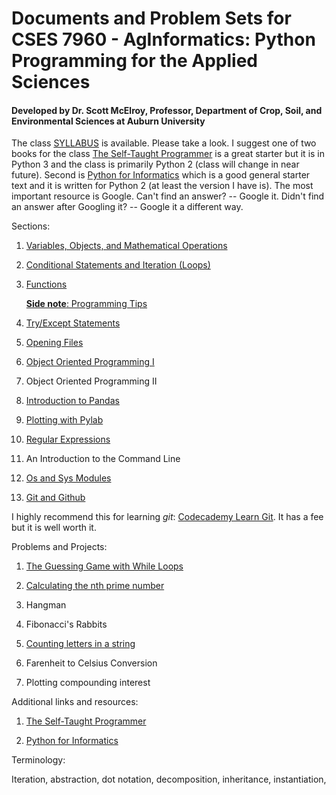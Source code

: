 # Documents and Problem Sets for CSES 7960 - AgInformatics: Python Programming for the Applied Sciences

#### Developed by Dr. Scott McElroy, Professor, Department of Crop, Soil, and Environmental Sciences at Auburn University

The class [SYLLABUS](https://github.com/mcelrjo/AgInformatics/blob/master/AginformaticsClassSyllabus2018.docx) is available.  Please take a look.  I suggest one of two books for the class [The Self-Taught Programmer](https://www.amazon.com/Self-Taught-Programmer-Definitive-Programming-Professionally-ebook/dp/B01M01YDQA/ref=sr_1_1?ie=UTF8&qid=1525742659&sr=8-1&keywords=the+self+taught+programmer) is a great starter but it is in Python 3 and the class is primarily Python 2 (class will change in near future).  Second is [Python for Informatics](https://www.amazon.com/Python-Informatics-Exploring-Information-ebook/dp/B00K0O8HFQ/ref=sr_1_3?s=digital-text&ie=UTF8&qid=1525742737&sr=1-3&keywords=python+for+informatics) which is a good general starter text and it is written for Python 2 (at least the version I have is). The most important resource is Google.  Can't find an answer? -- Google it.  Didn't find an answer after Googling it? -- Google it a different way.

Sections:

1.  [Variables, Objects, and Mathematical Operations](https://github.com/mcelrjo/AgInformatics/blob/master/variables.md)

2.  [Conditional Statements and Iteration (Loops)](https://github.com/mcelrjo/AgInformatics/blob/master/conditionalIteration.md)

3.  [Functions](https://github.com/mcelrjo/AgInformatics/blob/master/functions.md)

	[__Side note__: Programming Tips](https://github.com/mcelrjo/AgInformatics/blob/master/lectureTopics/sidenotes.md)

4. [Try/Except Statements](https://github.com/mcelrjo/AgInformatics/blob/master/lectureTopics/tryExcept.md)

5.  [Opening Files](https://github.com/mcelrjo/AgInformatics/blob/master/lectureTopics/openFiles.md)

6.  [Object Oriented Programming I](https://github.com/mcelrjo/AgInformatics/blob/master/lectureTopics/oopI.md)

7.  Object Oriented Programming II

8.  [Introduction to Pandas](https://github.com/mcelrjo/AgInformatics/blob/master/lectureTopics/pandas.md)

9.  [Plotting with Pylab](https://github.com/mcelrjo/AgInformatics/blob/master/lectureTopics/pylab.md)

9.  [Regular Expressions](https://github.com/mcelrjo/AgInformatics/blob/master/lectureTopics/regularExpressions.md)

10.  An Introduction to the Command Line

11.  [Os and Sys Modules](https://github.com/mcelrjo/AgInformatics/blob/master/lectureTopics/osSys.md)

12.  [Git and Github](https://github.com/mcelrjo/AgInformatics/blob/master/lectureTopics/gitNotes.md)

I highly recommend this for learning _git_:  [Codecademy Learn Git](https://www.codecademy.com/learn/learn-git).  It has a fee but it is well worth it.



Problems and Projects:

1.  [The Guessing Game with While Loops](https://github.com/mcelrjo/AgInformatics/blob/master/practiceAssignments/theGuessingGame.md)

2.  [Calculating the nth prime number](https://github.com/mcelrjo/AgInformatics/blob/master/practiceAssignments/nthPrimeNumber.txt)

3.  Hangman

4.  Fibonacci's Rabbits

5.  [Counting letters in a string](https://github.com/mcelrjo/AgInformatics/blob/master/practiceAssignments/countingLetters.txt)

6.  Farenheit to Celsius Conversion

7. Plotting compounding interest


Additional links and resources:

1.  [The Self-Taught Programmer](https://www.amazon.com/Self-Taught-Programmer-Definitive-Programming-Professionally-ebook/dp/B01M01YDQA/ref=sr_1_1?ie=UTF8&qid=1525742659&sr=8-1&keywords=the+self+taught+programmer)

2.  [Python for Informatics](https://www.amazon.com/Python-Informatics-Exploring-Information-ebook/dp/B00K0O8HFQ/ref=sr_1_3?s=digital-text&ie=UTF8&qid=1525742737&sr=1-3&keywords=python+for+informatics)




Terminology:

Iteration, abstraction, dot notation, decomposition, inheritance, instantiation, 
